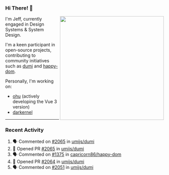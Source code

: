 ### Hi There! 👋

[<img src="https://github-contribution-stats.vercel.app/api/?username=jeffwcx" align="right" width="330" />](https://github.com/jeffwcx)

I'm Jeff, currently engaged in Design Systems & System Design.

I'm a keen participant in open-source projects, contributing to community initiatives such as [dumi](https://github.com/umijs/dumi) and [happy-dom](https://github.com/capricorn86/happy-dom).

Personally, I'm working on: 
+ [ohu](https://github.com/jeffwcx/ohu-mobile) (actively developing the Vue 3 version)
+ [darkernel](https://github.com/darkernel)


----

### Recent Activity

<!--START_SECTION:activity-->
1. 🗣 Commented on [#2065](https://github.com/umijs/dumi/pull/2065#issuecomment-2033055448) in [umijs/dumi](https://github.com/umijs/dumi)
2. 💪 Opened PR [#2065](https://github.com/umijs/dumi/pull/2065) in [umijs/dumi](https://github.com/umijs/dumi)
3. 🗣 Commented on [#1375](https://github.com/capricorn86/happy-dom/pull/1375#issuecomment-2031165783) in [capricorn86/happy-dom](https://github.com/capricorn86/happy-dom)
4. 💪 Opened PR [#2064](https://github.com/umijs/dumi/pull/2064) in [umijs/dumi](https://github.com/umijs/dumi)
5. 🗣 Commented on [#2051](https://github.com/umijs/dumi/pull/2051#issuecomment-2028765522) in [umijs/dumi](https://github.com/umijs/dumi)
<!--END_SECTION:activity-->

